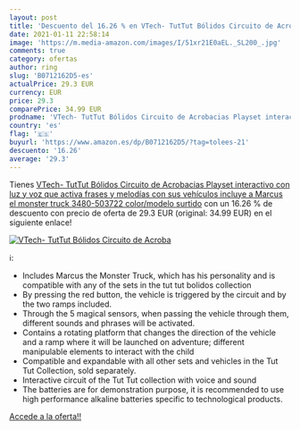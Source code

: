 ```yaml
---
layout: post
title: 'Descuento del 16.26 % en VTech- TutTut Bólidos Circuito de Acroba'
date: 2021-01-11 22:58:14
image: 'https://m.media-amazon.com/images/I/51xr21E0aEL._SL200_.jpg'
comments: true
category: ofertas
author: ring
slug: 'B0712162D5-es'
actualPrice: 29.3 EUR
currency: EUR
price: 29.3
comparePrice: 34.99 EUR
prodname: 'VTech- TutTut Bólidos Circuito de Acrobacias Playset interactivo con luz y voz que activa frases y melodías con sus vehículos  incluye a Marcus el monster truck  3480-503722    color/modelo surtido'
country: 'es'
flag: '🇪🇸'
buyurl: 'https://www.amazon.es/dp/B0712162D5/?tag=tolees-21'
descuento: '16.26'
average: '29.3'
---
```


Tienes [VTech- TutTut Bólidos Circuito de Acrobacias Playset interactivo con luz y voz que activa frases y melodías con sus vehículos  incluye a Marcus el monster truck  3480-503722    color/modelo surtido](https://www.amazon.es/dp/B0712162D5/?tag=tolees-21) con un 16.26 % de descuento con precio de oferta de 29.3 EUR (original: 34.99 EUR) en el siguiente enlace!

[![VTech- TutTut Bólidos Circuito de Acroba](https://m.media-amazon.com/images/I/51xr21E0aEL._SL200_.jpg)](https://www.amazon.es/dp/B0712162D5/?tag=tolees-21)

ℹ️:

- Includes Marcus the Monster Truck, which has his personality and is compatible with any of the sets in the tut tut bolidos collection
- By pressing the red button, the vehicle is triggered by the circuit and by the two ramps included.
- Through the 5 magical sensors, when passing the vehicle through them, different sounds and phrases will be activated.
- Contains a rotating platform that changes the direction of the vehicle and a ramp where it will be launched on adventure; different manipulable elements to interact with the child
- Compatible and expandable with all other sets and vehicles in the Tut Tut Collection, sold separately.
- Interactive circuit of the Tut Tut collection with voice and sound
- The batteries are for demonstration purpose, it is recommended to use high performance alkaline batteries specific to technological products.

[Accede a la oferta!!](https://www.amazon.es/dp/B0712162D5/?tag=tolees-21)
